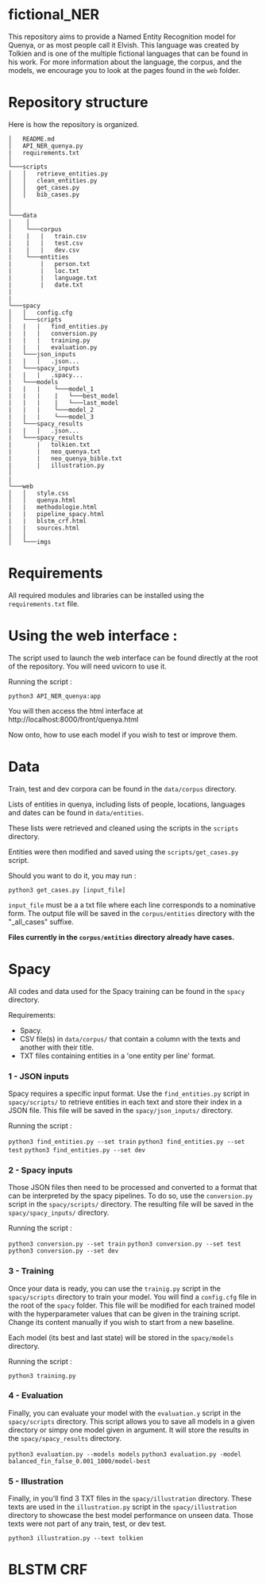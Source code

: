 # fictional_NER

This repository aims to provide a Named Entity Recognition model for Quenya, or as most people call it Elvish.
This language was created by Tolkien and is one of the multiple fictional languages that can be found in his work.
For more information about the language, the corpus, and the models, we encourage you to look at the pages found in the `web` folder.

# Repository structure

Here is how the repository is organized.

```
│   README.md
│   API_NER_quenya.py  
|   requirements.txt
│
└───scripts
│   │   retrieve_entities.py
│   │   clean_entities.py
│   │   get_cases.py
│   │   bib_cases.py
│              
│   
└───data
│    │
│    └───corpus
|    |   |   train.csv 
|    |   |   test.csv
|    |   |   dev.csv    
|    └───entities
|        |   person.txt
|        |   loc.txt
|        |   language.txt
|        |   date.txt
|       
|
└───spacy
│   │   config.cfg
│   └───scripts
|   |   |   find_entities.py
|   |   |   conversion.py
|   |   |   training.py
|   |   |   evaluation.py
|   └───json_inputs
|   |   |   .json...
|   └───spacy_inputs
|   |   |   .spacy...
|   └───models
|   |   |    └───model_1
|   |   |    |   └───best_model
|   |   |    |   └───last_model
|   |   |    └───model_2
|   |   |    └───model_3
|   └───spacy_results
|   |   |   .json...
|   └───spacy_results
|       |   tolkien.txt
|       |   neo_quenya.txt 
|       |   neo_quenya_bible.txt
|       |   illustration.py
│
|
└───web
│   │   style.css
│   │   quenya.html
|   |   methodologie.html
|   |   pipeline_spacy.html
|   |   blstm_crf.html
|   |   sources.html
│   │
│   └───imgs 
```


# Requirements

All required modules and libraries can be installed using the ```requirements.txt``` file.

# Using the web interface :

The script used to launch the web interface can be found directly at the root of the repository. You will need uvicorn to use it.

Running the script :

```python3 API_NER_quenya:app```

You will then access the html interface at http://localhost:8000/front/quenya.html


Now onto, how to use each model if you wish to test or improve them.

# Data

Train, test and dev corpora can be found in the ``data/corpus`` directory. 

Lists of entities in quenya, including lists of people, locations, languages and dates can be found in ``data/entities``.

These lists were retrieved and cleaned using the scripts in the ``scripts`` directory.

Entities were then modified and saved using the `scripts/get_cases.py` script.

Should you want to do it, you may run :

```python3 get_cases.py [input_file]```

`input_file` must be a a txt file where each line corresponds to a nominative form. The output file will be saved in the `corpus/entities` directory with the "_all_cases" suffixe.

**Files currently in the `corpus/entities` directory already have cases.**



# Spacy

All codes and data used for the Spacy training can be found in the `spacy` directory.

Requirements:

- Spacy.
- CSV file(s) in `data/corpus/` that contain a column with the texts and another with their title.
- TXT files containing entities in a 'one entity per line' format.

### 1 - JSON inputs

Spacy requires a specific input format. Use the `find_entities.py` script in `spacy/scripts/` to retrieve entities
in each text and store their index in a JSON file. This file will be saved in the `spacy/json_inputs/` directory.

Running the script : 

```python3 find_entities.py --set train```
```python3 find_entities.py --set test```
```python3 find_entities.py --set dev```

### 2 - Spacy inputs

Those JSON files then need to be processed and converted to a format that can be interpreted by the spacy pipelines.
To do so, use the `conversion.py` script in the `spacy/scripts/` directory. The resulting file will be saved in the `spacy/spacy_inputs/` directory.

Running the script : 

```python3 conversion.py --set train```
```python3 conversion.py --set test```
```python3 conversion.py --set dev```

### 3 - Training 

Once your data is ready, you can use the `trainig.py` script in the `spacy/scripts` directory to train your model. You will find a `config.cfg` file
in the root of the `spacy` folder. This file will be modified for each trained model with the hyperparameter values that can be given in the training
script. Change its content manually if you wish to start from a new baseline.

Each model (its best and last state) will be stored in the `spacy/models` directory.

Running the script : 

```python3 training.py```

### 4 - Evaluation

Finally, you can evaluate your model with the `evaluation.y` script in the `spacy/scripts` directory. This script allows you to save all models in a given directory
or simpy one model given in argument. It will store the results in the `spacy/spacy_results` directory. 

```python3 evaluation.py --models models```
```python3 evaluation.py -model balanced_fin_false_0.001_1000/model-best```


### 5 - Illustration

Finally, in you'll find 3 TXT files in the `spacy/illustration` directory. These texts are used in the `illustration.py` script in the `spacy/illustration` directory
to showcase the best model performance on unseen data. Those texts were not part of any train, test, or dev test. 

```python3 illustration.py --text tolkien```

# BLSTM CRF
